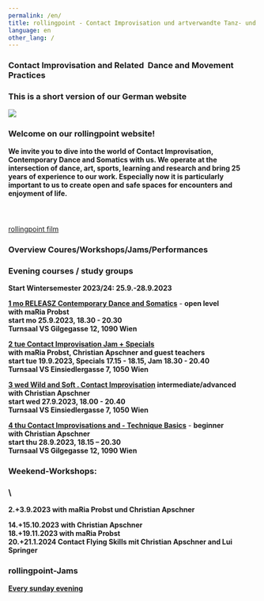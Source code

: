 ```yaml
---
permalink: /en/
title: rollingpoint - Contact Improvisation und artverwandte Tanz- und Bewegungsformen
language: en
other_lang: /
---
```

### Contact Improvisation and Related  Dance and Movement Practices

### **This is a short version of our German website**

![](/assets/uploads/dsc_1901_klein.jpg)

### Welcome on our rollingpoint website!

**We invite you to dive into the world of Contact Improvisation, Contemporary Dance and Somatics with us. We operate at the intersection of dance, art, sports, learning and research and bring 25 years of experience to our work. Especially now it is particularly important to us to create open and safe spaces for encounters and enjoyment of life.**

#### &nbsp;

<div class="imglink"><a target="_blank" href="https://www.youtube.com/embed/kp3DqzN1Ldo"><img src="/assets/uploads/video_vorschau_rollingpoint.png" alt="" /><div>rollingpoint film</div></a></div>



### Overview Coures/Workshops/Jams/Performances

### Evening courses / study groups

**Start Wintersemester 2023/24: 25.9.-28.9.2023**

**[1 mo RELEASZ Contemporary Dance and Somatics](/en/kurse#mo)** - **open level**\
**with maRia Probst**  \
**start mo 25.9.2023, 18.30 - 20.30**\
**Turnsaal VS Gilgegasse 12, 1090 Wien**

**[2 tue Contact Improvisation Jam + Specials](/en/kurse#di)**\
**with maRia Probst, Christian Apschner and guest teachers**\
**start tue 19.9.2023, Specials 17.15 - 18.15, Jam 18.30 - 20.40**\
**Turnsaal VS Einsiedlergasse 7, 1050 Wien**

**[3 wed Wild and Soft . Contact Improvisation](/en/kurse#mi) intermediate/advanced**\
**with Christian Apschner**\
**start wed  27.9.2023, 18.00 - 20.40**\
**Turnsaal VS Einsiedlergasse 7, 1050 Wien**

**[4 thu Contact Improvisations and - Technique Basics](/en/kurse#do)** - **beginner**\
**with  Christian Apschner**\
**start thu 28.9.2023, 18.15 – 20.30**\
**Turnsaal VS Gilgegasse 12, 1090 Wien**

### Weekend-Workshops:

### \
**2.+3.9.2023 with maRia Probst und Christian Apschner**

**14.+15.10.2023 with Christian Apschner**\
**18.+19.11.2023 with maRia Probst**\
**20.+21.1.2024 Contact Flying Skills mit Christian Apschner and Lui Springer**

### **rollingpoint-Jams**

**[Every sunday evening](https://rollingpoint.at/en/jams)**

&nbsp;